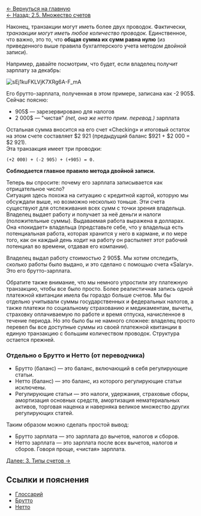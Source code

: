 [← Вернуться на главную](https://github.com/aroundblacksneverrelax/publictranslations/wiki/%D0%9C%D0%B5%D1%82%D0%BE%D0%B4-%D0%B4%D0%B2%D0%BE%D0%B9%D0%BD%D0%BE%D0%B9-%D0%B7%D0%B0%D0%BF%D0%B8%D1%81%D0%B8-(The-Double-Entry-Counting-Method),-%D0%9C%D0%B0%D1%80%D1%82%D0%B8%D0%BD-%D0%91%D0%BB%D0%B5)
<br>[← Назад: 2.5. Множество счетов ](https://github.com/aroundblacksneverrelax/publictranslations/wiki/2.5.-%D0%9C%D0%B5%D1%82%D0%BE%D0%B4-%D0%B4%D0%B2%D0%BE%D0%B9%D0%BD%D0%BE%D0%B9-%D0%B7%D0%B0%D0%BF%D0%B8%D1%81%D0%B8,-%D0%9E%D1%81%D0%BD%D0%BE%D0%B2%D1%8B-%D0%BC%D0%B5%D1%82%D0%BE%D0%B4%D0%B0-%D0%B4%D0%B2%D0%BE%D0%B9%D0%BD%D0%BE%D0%B9-%D0%B7%D0%B0%D0%BF%D0%B8%D1%81%D0%B8,-%D0%9C%D0%BD%D0%BE%D0%B6%D0%B5%D1%81%D1%82%D0%B2%D0%BE-%D1%81%D1%87%D0%B5%D1%82%D0%BE%D0%B2)

Наконец, транзакции могут иметь более двух проводок. Фактически, _транзакции могут иметь любое количество проводок._ Единственное, что важно, это то, что **общая сумма их сумм равна нулю** (из приведенного выше правила бухгалтерского учета методом двойной записи). 

Например, давайте посмотрим, что будет, если владелец получит зарплату за декабрь:

![sEj1kuFKLVjK7XRg6A-F_mA](https://user-images.githubusercontent.com/14002721/80758246-11239800-8b3e-11ea-90e9-c3f83cfdf81a.png)

Его брутто-зарплата, полученная в этом примере, записана как -2 905$. Сейчас поясню:

- 905$ — зарезервировано для налогов
- 2 000$ — "чистая" _(net, она же нетто прим. перевод.)_ зарплата 

Остальная сумма вносится на его счет «Checking» и итоговый остаток на этом счете составляет $2 921 (предыдущий баланс $921 + $2 000 = $2 921). <br> Эта транзакция имеет три проводки: 

`(+2 000) + (-2 905) + (+905) = 0.` 

**Соблюдается главное правило метода двойной записи.**

Теперь вы спросите: почему его зарплата записывается как отрицательное число? <br> Ситуация здесь похожа на ситуацию с кредитной картой, которую мы обсуждали выше, но возможно несколько тоньше. Эти счета существуют для отслеживания всех сумм с точки зрения владельца. Владелец выдает работу и получает за неё деньги и налоги (положительные суммы). Выдаваемая работа выражена в долларах. Она «покидает» владельца (представьте себе, что у владельца есть потенциальная работа, которая хранится у него в кармане, и по мере того, как он каждый день ходит на работу он распыляет этот рабочий потенциал во времени, отдавая его компании).

Владелец выдал работу стоимостью 2 905$. Мы хотим отследить, сколько работы было выдано, и это сделано с помощью счета «Salary». Это его брутто-зарплата.

Обратите также внимание, что мы немного упростили эту платежную транзакцию, чтобы все было просто. Более реалистичная запись одной платежной квитанции имела бы гораздо больше счетов. Мы бы отдельно учитывали суммы государственных и федеральных налогов, а также платежи по социальному страхованию и медикаментам, вычеты, страховку оплачиваемую по работе и время отпуска, начисленное в течение периода. Но это было бы не намного сложнее: владелец просто перевел бы все доступные суммы из своей платежной квитанции в единую транзакцию с большим количеством проводок. Структура остается прежней.

### Отдельно о Брутто и Нетто (от переводчика)
- Брутто (баланс) — это баланс, включающий в себя регулирующие статьи. 
- Нетто (баланс) — это баланс, из которого регулирующие статьи исключены. 
- Регулирующие статьи — это налоги, удержания, страховые сборы, амортизация основных средств, амортизация нематериальных активов, торговая наценка и наверняка великое множество других регулирующих статей.

Таким образом можно сделать простой вывод:
- Брутто зарплата — это зарплата до вычетов, налогов и сборов. 
- Нетто зарплата — это зарплата после всех вычетов, налогов и сборов. Говоря проще, «чистая» зарплата.

[Далее: 3. Типы счетов →](https://github.com/aroundblacksneverrelax/publictranslations/wiki/3.-%D0%9C%D0%B5%D1%82%D0%BE%D0%B4-%D0%B4%D0%B2%D0%BE%D0%B9%D0%BD%D0%BE%D0%B9-%D0%B7%D0%B0%D0%BF%D0%B8%D1%81%D0%B8,-%D0%A2%D0%B8%D0%BF%D1%8B-%D1%81%D1%87%D0%B5%D1%82%D0%BE%D0%B2)

## Ссылки и пояснения
- [Глоссарий](https://github.com/aroundblacksneverrelax/publictranslations/wiki/0.-%D0%9C%D0%B5%D1%82%D0%BE%D0%B4-%D0%B4%D0%B2%D0%BE%D0%B9%D0%BD%D0%BE%D0%B9-%D0%B7%D0%B0%D0%BF%D0%B8%D1%81%D0%B8,-%D0%93%D0%BB%D0%BE%D1%81%D1%81%D0%B0%D1%80%D0%B8%D0%B9)
- [Брутто](https://ru.wikipedia.org/wiki/%D0%91%D1%80%D1%83%D1%82%D1%82%D0%BE)
- [Нетто](https://ru.wikipedia.org/wiki/%D0%9D%D0%B5%D1%82%D1%82%D0%BE)
